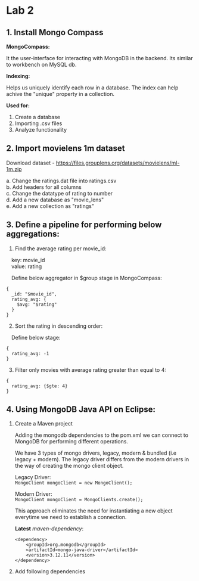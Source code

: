 # Lab 2

## 1. Install Mongo Compass

**MongoCompass:**

It the user-interface for interacting with MongoDB in the backend. Its similar to workbench on MySQL db.

**Indexing:**

Helps us uniquely identify each row in a database. The index can help achive the "unique" property in a collection.

**Used for:**

1. Create a database
2. Importing .csv files
3. Analyze functionality

## 2. Import movielens 1m dataset

Download dataset - https://files.grouplens.org/datasets/movielens/ml-1m.zip<br/>
 
a. Change the ratings.dat file into ratings.csv<br/>
b. Add headers for all columns<br/>
c. Change the datatype of rating to number<br/>
d. Add a new database as "movie_lens"<br/>
e. Add a new collection as "ratings"<br/>

## 3. Define a pipeline for performing below aggregations:

1. Find the average rating per movie_id:

&emsp;key: movie_id<br/>
&emsp;value: rating

&emsp;Define below aggregator in $group stage in MongoCompass:
  ```
  {
    _id: "$movie_id",
    rating_avg: {
      $avg: "$rating"
    }
  }
  ```

2. Sort the rating in descending order: 

&emsp;Define below stage:
```
{
  rating_avg: -1
}
```

3. Filter only movies with average rating greater than equal to 4:

```
{
  rating_avg: {$gte: 4}
}
```
## 4. Using MongoDB Java API on Eclipse:

1. Create a Maven project

    Adding the mongodb dependencies to the pom.xml we can connect to MongoDB for performing different operations.

    We have 3 types of mongo drivers, legacy, modern & bundled (i.e legacy + modern). The legacy driver differs from the modern drivers in the way of creating the mongo client object. 

    Legacy Driver:<br/>
    `MongoClient mongoClient = new MongoClient();`

    Modern Driver:<br/>
    `MongoClient mongoClient = MongoClients.create();`

    This approach eliminates the need for instantiating a new object everytime we need to establish a connection.

    **Latest** *maven-dependency*:<br/>
    ```
    <dependency>
        <groupId>org.mongodb</groupId>
        <artifactId>mongo-java-driver</artifactId>
        <version>3.12.11</version>
    </dependency>
    ```

2. Add following dependencies







